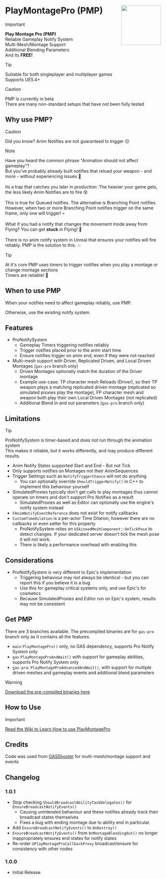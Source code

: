 # PlayMontagePro (PMP) <img align="right" width=128, height=128 src="https://github.com/Vaei/PlayMontagePro/blob/main/Resources/Icon128.png">

> [!IMPORTANT]
> **Play Montage Pro (PMP)**
> <br>Reliable Gameplay Notify System
> <br>Multi-Mesh/Montage Support
> <br>Additional Blending Parameters
> <br>And its **FREE!**

> [!TIP]
> Suitable for both singleplayer and multiplayer games
> <br>Supports UE5.4+

> [!CAUTION]
> PMP is currently in beta
> <br>There are many non-standard setups that have not been fully tested

## Why use PMP?

> [!CAUTION]
> Did you know? Anim Notifies are not guaranteed to trigger :confused:

> [!NOTE]
> Have you heard the common phrase "Animation should not affect gameplay"?
> <br>But you've probably already built notifies that reload your weapon - and more - without experiencing issues :disguised_face:
> <br><br>Its a trap that catches you later in production: The heavier your game gets, the less likely Anim Notifies are to fire :dizzy_face: 
> <br><br>This is true for Queued notifies. The alternative is Branching Point notifies
> <br>However, when two or more Branching Point notifies trigger on the same frame, only one will trigger! :skull:
> <br><br>What if you had a notify that changes the movement mode away from Flying? You can get **stuck** in Flying! :space_invader:
> <br><br>There is no anim notify system in Unreal that ensures your notifies will fire reliably. PMP is the solution to this. :boom:

> [!TIP]
> At it's core PMP uses timers to trigger notifies when you play a montage or change montage sections
> <br>Timers are reliable! :rocket:

## When to use PMP

When your notifies need to affect gameplay reliably, use PMP.

Otherwise, use the existing notify system.

## Features

* ProNotifySystem
	* Gameplay Timers triggering notifies reliably
 	* Trigger notifies placed prior to the anim start time
  	* Ensure notifies trigger on anim end, even if they were not reached
* Multi-mesh support with Driver, Replicated Driven, and Local Driven Montages (`gas-pro` branch only)
	* Driven Montages optionally match the duration of the Driver montage
 	* Example use-case: TP character mesh Reloads (Driver), so their TP weapon plays a matching replicated driven montage (replicated so simulated proxies play the montage), FP character mesh and weapon both play their own Local Driven Montages (not replicated)
  * Additional Blend in and out parameters (`gas-pro` branch only)

## Limitations

> [!TIP]
> ProNotifySystem is timer-based and does not run through the animation system
> <br>This makes it reliable, but it works differently, and may produce different results.

* Anim Notify States supported Start and End - But not Tick
* Only supports notifies on Montages not their AnimSequences
* Trigger Settings such as `NotifyTriggerChance` will not do anything
	* You can optionally override `ShouldTriggerNotify()` in C++ to implement this behaviour yourself
 * SimulatedProxies typically don't get calls to play montages thus cannot operate on timers and don't support Pro Notifies as a result
 	* SimulatedProxies as well as Editor can optionally use the engine's notify system instead
  * `FAnimNotifyEventReference` does not exist for notify callbacks
  * `CustomTimeDilation` is a per-actor Time Dilation, however there are no callbacks or even setter for this property
  	* ProNotifySystem relies on `USkinnedMeshComponent::OnTickPose` to detect changes. If your dedicated server doesn't tick the mesh pose it will not work.
   	* There is likely a performance overhead with enabling this

## Considerations

* ProNotifySystem is very different to Epic's implementation
	* Triggering behaviour may not always be identical - but you can report this if you believe it is a bug
 	* Use this for gameplay critical systems only, and use Epic's for cosmetics
  	* Because SimulatedProxies and Editor run on Epic's system, results may not be consistent

## Get PMP

There are 3 branches available. The precompiled binaries are for `gas-pro` branch only as it contains all the features.

* `main`	`PlayMontagePro()` only, no GAS dependency, supports Pro Notify System only
* `gas` 	`PlayMontageProAndWait()` with support for gameplay abilities, supports Pro Notify System only
* `gas-pro`:	`PlayMontageProAdvancedAndWait()`, with support for multiple driven meshes and gameplay events and additional blend parameters

> [!WARNING]
> [Download the pre-compiled binaries here](https://github.com/Vaei/PlayMontagePro/wiki/How-to-Use)

## How to Use
> [!IMPORTANT]
> [Read the Wiki to Learn How to use PlayMontagePro](https://github.com/Vaei/PlayMontagePro/wiki/How-to-Use)

## Credits
Code was used from [GASShooter](https://github.com/tranek/GASShooter/) for multi-mesh/montage support and events

## Changelog

### 1.0.1
* Stop checking `ShouldBroadcastAbilityTaskDelegates()` for `EnsureBroadcastNotifyEvents()`
	* Causing unintended behaviour and these notifies already track their broadcast states themselves
	* Fixes a bug with ending montage due to ability end in particular.
* Add `EnsureBroadcastNotifyEvents()` to `OnDestroy()`
* `EnsureBroadcastNotifyEvents()` from `OnMontageBlendingOut()` no longer inappropriately ensures end states for notify states
* Re-order `UPlayMontageProCallbackProxy` broadcast/ensure for consistency with other nodes

### 1.0.0
* Initial Release
